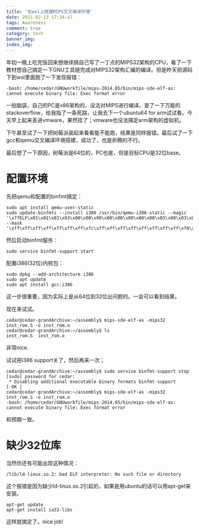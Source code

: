 ```yaml
---
title: '在wsl上搭建MIPS交叉编译环境'
date: 2021-02-13 17:24:47
tags: Awareness 
comment: true
category: tech
banner_img: 
index_img: 
---
```


年初一晚上吃完饭回来想继续搞自己写了一丁点的MIPS32架构的CPU，看了一下教材想自己搞定一下GNU工具链完成对MIPS32架构汇编的编译。但是昨天把源码下到wsl里面跑了一下发现报错：

```
-bash: /home/cedar/GNUworkfile/mips-2014.05/bin/mips-sde-elf-as: cannot execute binary file: Exec format error
```

一拍脑袋，自己的PC是x86架构的，没法对MIPS进行编译。查了一下万能的stackoverflow，给我指了一条死路，让我去下一个ubuntu64 for arm试试看。今天早上起来丢进vmware，果然挂了；vmware也没法搞定arm架构的虚拟机。

下午甚至试了一下把树莓派装起来看看能不能跑，结果是同样报错。最后试了一下gcc和qemu交叉编译环境搭建，成功了，也是折腾的不行。

最后想了一下原因，树莓派是64位的，PC也是，但是目标CPU是32位base。

# 配置环境

先把qemu和配置的binfmt搞定：

```
sudo apt install qemu-user-static
sudo update-binfmts --install i386 /usr/bin/qemu-i386-static --magic '\x7fELF\x01\x01\x01\x03\x00\x00\x00\x00\x00\x00\x00\x00\x03\x00\x03\x00\x01\x00\x00\x00' --mask '\xff\xff\xff\xff\xff\xff\xff\xfc\xff\xff\xff\xff\xff\xff\xff\xff\xf8\xff\xff\xff\xff\xff\xff\xff'
```

然后启动binfmt服务：

```
sudo service binfmt-support start
```

配置i386(32位)内核包：

```
sudo dpkg --add-architecture i386
sudo apt update
sudo apt install gcc:i386
```

这一步很重要，因为实际上是从64位到32位出问题的。一会可以看到结果。

现在来试试。

```
cedar@cedar-grandArchive:~/assembly$ mips-sde-elf-as -mips32 inst_rom.S -o inst_rom.o
cedar@cedar-grandArchive:~/assembly$ ls
inst_rom.S  inst_rom.o
```

非常nice.

试试把i386 support关了，然后再来一次；

```
cedar@cedar-grandArchive:~/assembly$ sudo service binfmt-support stop
[sudo] password for cedar:
 * Disabling additional executable binary formats binfmt-support                                                 [ OK ]
cedar@cedar-grandArchive:~/assembly$ mips-sde-elf-as -mips32 inst_rom.S -o inst_rom.o
-bash: /home/cedar/GNUworkfile/mips-2014.05/bin/mips-sde-elf-as: cannot execute binary file: Exec format error
```

和预期一致。

# 缺少32位库

当然你还有可能出现这种情况：

```
/lib/ld-linux.so.2: bad ELF interpreter: No such file or directory
```

这个报错是因为缺少ld-linux.so.2引起的，如果是用ubuntu的话可以用apt-get来安装。

```
apt-get update
apt-get install ia32-libs
```

这样就搞定了。nice job!